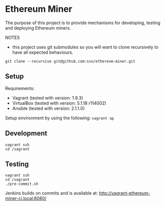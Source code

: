 Ethereum Miner
==

The purpose of this project is to provide mechanisms for developing, testing and deploying Ethereum miners.

NOTES
- this project uses git submodules so you will want to clone recursively to have all expected behaviours.

`git clone --recursive git@github.com:svo/ethereum-miner.git`

Setup
--

Requirements:
- Vagrant (tested with version: 1.9.3)
- VirtualBox (tested with version: 5.1.18 r114002)
- Ansible (tested with version: 2.1.1.0)

Setup environment by using the following: `vagrant up`

Development
--

```
vagrant ssh
cd /vagrant
```

Testing
--

```
vagrant ssh
cd /vagrant
./pre-commit.sh
```

Jenkins builds on commits and is available at: http://vagrant-ethereum-miner-ci.local:8080/

